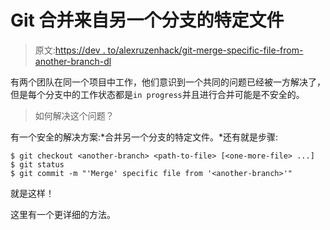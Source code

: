 # Git 合并来自另一个分支的特定文件

> 原文:[https://dev . to/alexruzenhack/git-merge-specific-file-from-another-branch-dl](https://dev.to/alexruzenhack/git-merge-specific-file-from-another-branch-dl)

有两个团队在同一个项目中工作，他们意识到一个共同的问题已经被一方解决了，但是每个分支中的工作状态都是`in progress`并且进行合并可能是不安全的。

> 如何解决这个问题？

有一个安全的解决方案:*合并另一个分支的特定文件。*还有就是步骤:

```
$ git checkout <another-branch> <path-to-file> [<one-more-file> ...]
$ git status
$ git commit -m "'Merge' specific file from '<another-branch>'" 
```

就是这样！

这里有一个更详细的方法。